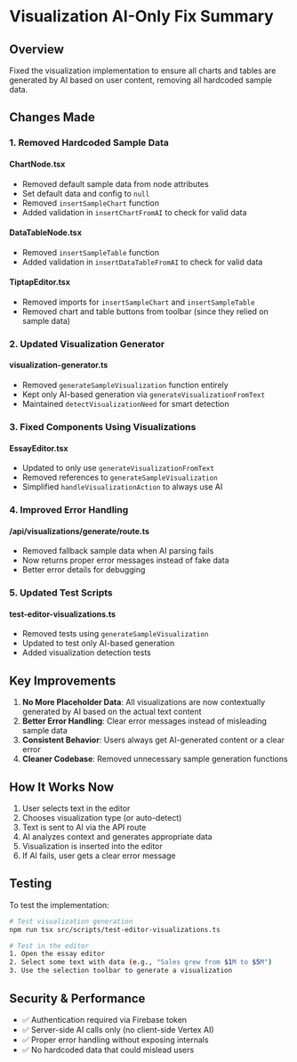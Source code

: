 # Visualization AI-Only Fix Summary

## Overview
Fixed the visualization implementation to ensure all charts and tables are generated by AI based on user content, removing all hardcoded sample data.

## Changes Made

### 1. Removed Hardcoded Sample Data

#### ChartNode.tsx
- Removed default sample data from node attributes
- Set default data and config to `null`
- Removed `insertSampleChart` function
- Added validation in `insertChartFromAI` to check for valid data

#### DataTableNode.tsx
- Removed `insertSampleTable` function
- Added validation in `insertDataTableFromAI` to check for valid data

#### TiptapEditor.tsx
- Removed imports for `insertSampleChart` and `insertSampleTable`
- Removed chart and table buttons from toolbar (since they relied on sample data)

### 2. Updated Visualization Generator

#### visualization-generator.ts
- Removed `generateSampleVisualization` function entirely
- Kept only AI-based generation via `generateVisualizationFromText`
- Maintained `detectVisualizationNeed` for smart detection

### 3. Fixed Components Using Visualizations

#### EssayEditor.tsx
- Updated to only use `generateVisualizationFromText`
- Removed references to `generateSampleVisualization`
- Simplified `handleVisualizationAction` to always use AI

### 4. Improved Error Handling

#### /api/visualizations/generate/route.ts
- Removed fallback sample data when AI parsing fails
- Now returns proper error messages instead of fake data
- Better error details for debugging

### 5. Updated Test Scripts

#### test-editor-visualizations.ts
- Removed tests using `generateSampleVisualization`
- Updated to test only AI-based generation
- Added visualization detection tests

## Key Improvements

1. **No More Placeholder Data**: All visualizations are now contextually generated by AI based on the actual text content
2. **Better Error Handling**: Clear error messages instead of misleading sample data
3. **Consistent Behavior**: Users always get AI-generated content or a clear error
4. **Cleaner Codebase**: Removed unnecessary sample generation functions

## How It Works Now

1. User selects text in the editor
2. Chooses visualization type (or auto-detect)
3. Text is sent to AI via the API route
4. AI analyzes context and generates appropriate data
5. Visualization is inserted into the editor
6. If AI fails, user gets a clear error message

## Testing

To test the implementation:

```bash
# Test visualization generation
npm run tsx src/scripts/test-editor-visualizations.ts

# Test in the editor
1. Open the essay editor
2. Select some text with data (e.g., "Sales grew from $1M to $5M")
3. Use the selection toolbar to generate a visualization
```

## Security & Performance

- ✅ Authentication required via Firebase token
- ✅ Server-side AI calls only (no client-side Vertex AI)
- ✅ Proper error handling without exposing internals
- ✅ No hardcoded data that could mislead users
